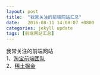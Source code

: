 ```yaml
---
layout: post
title:  "我常关注的前端网站汇总"
date:   2016-08-11 14:08:07 +0800
categories: jekyll update
tags: [前端网站汇总]
---
```

我常关注的前端网站  
1、[淘宝前端团队]  
2、[稀土掘金]  



[淘宝前端团队]: http://taobaofed.org/
[稀土掘金]:http://gold.xitu.io/search/canvas


